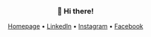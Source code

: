 <h3 align="center">👋 Hi there!</h3>
<p align="center">
  <a href="https://azishapidin.com/blog">Homepage</a> •
  <a href="https://www.linkedin.com/in/azishapidin/">LinkedIn</a> •
  <a href="https://www.instagram.com/azishapidin/">Instagram</a> •
  <a href="https://www.facebook.com/azishapidin">Facebook</a>
</p>
